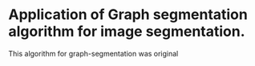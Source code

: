 # Application of Graph segmentation algorithm for image segmentation.

This algorithm for graph-segmentation was original